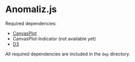 # Anomaliz.js

Required dependencies:
* [CanvasPlot](https://a-johanson.github.io/canvas-plot)
* CanvasPlot-Indicator (not available yet)
* [D3](https://d3js.org/)

All required dependencies are included in the `dep` directory.
